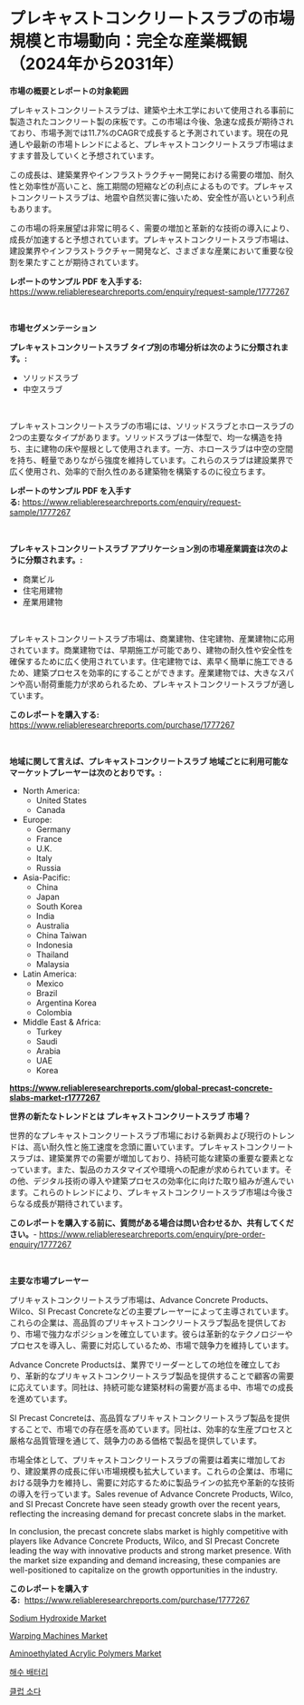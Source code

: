 <p><h1>プレキャストコンクリートスラブの市場規模と市場動向：完全な産業概観（2024年から2031年）</h1></p><p><strong>市場の概要とレポートの対象範囲</strong></p>
<p><p>プレキャストコンクリートスラブは、建築や土木工学において使用される事前に製造されたコンクリート製の床板です。この市場は今後、急速な成長が期待されており、市場予測では11.7%のCAGRで成長すると予測されています。現在の見通しや最新の市場トレンドによると、プレキャストコンクリートスラブ市場はますます普及していくと予想されています。</p><p>この成長は、建築業界やインフラストラクチャー開発における需要の増加、耐久性と効率性が高いこと、施工期間の短縮などの利点によるものです。プレキャストコンクリートスラブは、地震や自然災害に強いため、安全性が高いという利点もあります。</p><p>この市場の将来展望は非常に明るく、需要の増加と革新的な技術の導入により、成長が加速すると予想されています。プレキャストコンクリートスラブ市場は、建設業界やインフラストラクチャー開発など、さまざまな産業において重要な役割を果たすことが期待されています。</p></p>
<p><strong>レポートのサンプル PDF を入手する:</strong> <a href="https://www.reliableresearchreports.com/enquiry/request-sample/1777267">https://www.reliableresearchreports.com/enquiry/request-sample/1777267</a></p>
<p>&nbsp;</p>
<p><strong>市場セグメンテーション</strong></p>
<p><strong>プレキャストコンクリートスラブ タイプ別の市場分析は次のように分類されます。:</strong></p>
<p><ul><li>ソリッドスラブ</li><li>中空スラブ</li></ul></p>
<p>&nbsp;</p>
<p><p>プレキャストコンクリートスラブの市場には、ソリッドスラブとホロースラブの2つの主要なタイプがあります。ソリッドスラブは一体型で、均一な構造を持ち、主に建物の床や屋根として使用されます。一方、ホロースラブは中空の空間を持ち、軽量でありながら強度を維持しています。これらのスラブは建設業界で広く使用され、効率的で耐久性のある建築物を構築するのに役立ちます。</p></p>
<p><strong>レポートのサンプル PDF を入手する:</strong>&nbsp;<a href="https://www.reliableresearchreports.com/enquiry/request-sample/1777267">https://www.reliableresearchreports.com/enquiry/request-sample/1777267</a></p>
<p>&nbsp;</p>
<p><strong> プレキャストコンクリートスラブ アプリケーション別の市場産業調査は次のように分類されます。:</strong></p>
<p><ul><li>商業ビル</li><li>住宅用建物</li><li>産業用建物</li></ul></p>
<p>&nbsp;</p>
<p><p>プレキャストコンクリートスラブ市場は、商業建物、住宅建物、産業建物に応用されています。商業建物では、早期施工が可能であり、建物の耐久性や安全性を確保するために広く使用されています。住宅建物では、素早く簡単に施工できるため、建築プロセスを効率的にすることができます。産業建物では、大きなスパンや高い耐荷重能力が求められるため、プレキャストコンクリートスラブが適しています。</p></p>
<p><strong>このレポートを購入する:</strong>&nbsp; <a href="https://www.reliableresearchreports.com/purchase/1777267">https://www.reliableresearchreports.com/purchase/1777267</a></p>
<p>&nbsp;</p>
<p><strong>地域に関して言えば、プレキャストコンクリートスラブ 地域ごとに利用可能なマーケットプレーヤーは次のとおりです。:</strong></p>
<p><ul>
    <li>
        North America:
        <ul>
            <li>United States</li>
            <li>Canada</li>
        </ul>
    </li>
    <li>
        Europe:
        <ul>
            <li>Germany</li>
            <li>France</li>
            <li>U.K.</li>
            <li>Italy</li>
            <li>Russia</li>
        </ul>
    </li>
    <li>
        Asia-Pacific:
        <ul>
            <li>China</li>
            <li>Japan</li>
            <li>South Korea</li>
            <li>India</li>
            <li>Australia</li>
            <li>China Taiwan</li>
            <li>Indonesia</li>
            <li>Thailand</li>
            <li>Malaysia</li>
        </ul>
    </li>
    <li>
        Latin America:
        <ul>
            <li>Mexico</li>
            <li>Brazil</li>
            <li>Argentina Korea</li>
            <li>Colombia</li>
        </ul>
    </li>
    <li>
        Middle East & Africa:
        <ul>
            <li>Turkey</li>
            <li>Saudi</li>
            <li>Arabia</li>
            <li>UAE</li>
            <li>Korea</li>
        </ul>
    </li>
    </ul></p>
<p><strong><a href="https://www.reliableresearchreports.com/global-precast-concrete-slabs-market-r1777267">https://www.reliableresearchreports.com/global-precast-concrete-slabs-market-r1777267</a></strong>&nbsp;</p>
<p><strong>世界の新たなトレンドとは プレキャストコンクリートスラブ 市場？</strong></p>
<p><p>世界的なプレキャストコンクリートスラブ市場における新興および現行のトレンドは、高い耐久性と施工速度を念頭に置いています。プレキャストコンクリートスラブは、建築業界での需要が増加しており、持続可能な建築の重要な要素となっています。また、製品のカスタマイズや環境への配慮が求められています。その他、デジタル技術の導入や建築プロセスの効率化に向けた取り組みが進んでいます。これらのトレンドにより、プレキャストコンクリートスラブ市場は今後さらなる成長が期待されています。</p></p>
<p><strong>このレポートを購入する前に、質問がある場合は問い合わせるか、共有してください。</strong>- <a href="https://www.reliableresearchreports.com/enquiry/pre-order-enquiry/1777267">https://www.reliableresearchreports.com/enquiry/pre-order-enquiry/1777267</a></p>
<p>&nbsp;</p>
<p><strong>主要な市場プレーヤー</strong></p>
<p><p>プリキャストコンクリートスラブ市場は、Advance Concrete Products、Wilco、SI Precast Concreteなどの主要プレーヤーによって主導されています。これらの企業は、高品質のプリキャストコンクリートスラブ製品を提供しており、市場で強力なポジションを確立しています。彼らは革新的なテクノロジーやプロセスを導入し、需要に対応しているため、市場で競争力を維持しています。 </p><p>Advance Concrete Productsは、業界でリーダーとしての地位を確立しており、革新的なプリキャストコンクリートスラブ製品を提供することで顧客の需要に応えています。同社は、持続可能な建築材料の需要が高まる中、市場での成長を進めています。 </p><p>SI Precast Concreteは、高品質なプリキャストコンクリートスラブ製品を提供することで、市場での存在感を高めています。同社は、効率的な生産プロセスと厳格な品質管理を通じて、競争力のある価格で製品を提供しています。</p><p>市場全体として、プリキャストコンクリートスラブの需要は着実に増加しており、建設業界の成長に伴い市場規模も拡大しています。これらの企業は、市場における競争力を維持し、需要に対応するために製品ラインの拡充や革新的な技術の導入を行っています。Sales revenue of Advance Concrete Products, Wilco, and SI Precast Concrete have seen steady growth over the recent years, reflecting the increasing demand for precast concrete slabs in the market.</p><p>In conclusion, the precast concrete slabs market is highly competitive with players like Advance Concrete Products, Wilco, and SI Precast Concrete leading the way with innovative products and strong market presence. With the market size expanding and demand increasing, these companies are well-positioned to capitalize on the growth opportunities in the industry.</p></p>
<p><strong>このレポートを購入する:</strong>&nbsp;&nbsp;<a href="https://www.reliableresearchreports.com/purchase/1777267">https://www.reliableresearchreports.com/purchase/1777267</a></p>
<p><p><a href="https://github.com/julyju69/Market-Research-Report-List-2/blob/main/sodium-hydroxide-market.md">Sodium Hydroxide Market</a></p><p><a href="https://view.publitas.com/reportprime-1/warping-machines-market-size-and-market-trends-complete-industry-overview-2024-to-2031/">Warping Machines Market</a></p><p><a href="https://www.linkedin.com/pulse/aminoethylated-acrylic-polymers-market-research-report-forecasted-fflce?trackingId=OuGcs6FpwQ%2FXPPrVBSeu9g%3D%3D">Aminoethylated Acrylic Polymers Market</a></p><p><a href="https://github.com/JackieFauhey9089475/Market-Research-Report-List-1/blob/main/284798923539.md">해수 배터리</a></p><p><a href="https://medium.com/@cierrahayes645/%ED%81%B4%EB%9F%BD-%EC%86%8C%EB%8B%A4-%EC%8B%9C%EC%9E%A5-%EC%A0%84%EB%A7%9D-%EC%82%B0%EC%97%85-%EA%B0%9C%EC%9A%94-%EB%B0%8F-%EC%98%88%EC%83%81-2024%EB%85%84%EB%B6%80%ED%84%B0-2031%EB%85%84-11175ca3c488">클럽 소다</a></p></p>